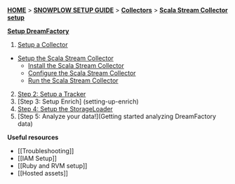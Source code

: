 [**HOME**](Home) > [**SNOWPLOW SETUP GUIDE**](Setting-up-DreamFactory) > [**Collectors**](Setting-up-a-Collector) > [**Scala Stream Collector setup**](Setting-up-the-Scala-Stream-Collector)

[**Setup DreamFactory**](Setting-up-DreamFactory)

1. [Setup a Collector](setting-up-a-Collector)
  - [Setup the Scala Stream Collector](Setting-up-the-Scala-Stream-Collector)
    - [Install the Scala Stream Collector](Install-the-Scala-Stream-Collector)
    - [Configure the Scala Stream Collector](Configure-the-Scala-Stream-Collector)
    - [Run the Scala Stream Collector](Run-the-Scala-Stream-Collector)
2. [Step 2: Setup a Tracker](setting-up-a-tracker)
3. [Step 3: Setup Enrich] (setting-up-enrich)
4. [Step 4: Setup the StorageLoader](setting-up-storageloader)
5. [Step 5: Analyze your data!](Getting started analyzing DreamFactory data)

**Useful resources**

- [[Troubleshooting]]
- [[IAM Setup]]
- [[Ruby and RVM setup]]
- [[Hosted assets]]
